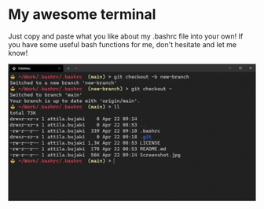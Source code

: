 # My awesome terminal

Just copy and paste what you like about my .bashrc file into your own! If you have some useful bash functions for me, don't hesitate and let me know!

![alt text](Terminal.jpg "Screenshot")
